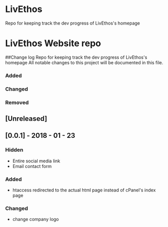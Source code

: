# LivEthos
Repo for keeping track the dev progress of LivEthos's homepage


# LivEthos Website repo
##Change log
Repo for keeping track the dev progress of LivEthos's homepage
All notable changes to this project will be documented in this file.
### Added
### Changed
### Removed


## [Unreleased]


## [0.0.1] - 2018 - 01 - 23
### Hidden
- Entire social media link
- Email contact form

### Added
- htaccess redirected to the actual html page instead of cPanel's index page


### Changed
- change company logo
